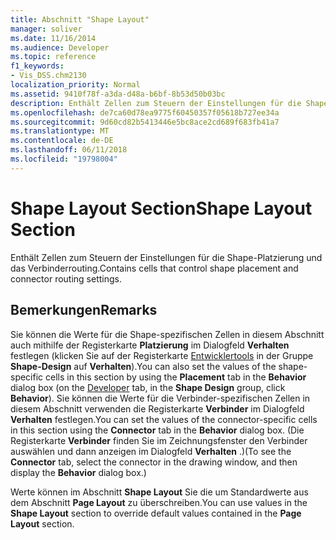 ```yaml
---
title: Abschnitt "Shape Layout"
manager: soliver
ms.date: 11/16/2014
ms.audience: Developer
ms.topic: reference
f1_keywords:
- Vis_DSS.chm2130
localization_priority: Normal
ms.assetid: 9410f78f-a3da-d48a-b6bf-8b53d50b03bc
description: Enthält Zellen zum Steuern der Einstellungen für die Shape-Platzierung und das Verbinderrouting.
ms.openlocfilehash: de7ca60d78ea9775f60450357f05618b727ee34a
ms.sourcegitcommit: 9d60cd82b5413446e5bc8ace2cd689f683fb41a7
ms.translationtype: MT
ms.contentlocale: de-DE
ms.lasthandoff: 06/11/2018
ms.locfileid: "19798004"
---
```

# <a name="shape-layout-section"></a><span data-ttu-id="5087c-103">Shape Layout Section</span><span class="sxs-lookup"><span data-stu-id="5087c-103">Shape Layout Section</span></span>

<span data-ttu-id="5087c-104">Enthält Zellen zum Steuern der Einstellungen für die Shape-Platzierung und das Verbinderrouting.</span><span class="sxs-lookup"><span data-stu-id="5087c-104">Contains cells that control shape placement and connector routing settings.</span></span>
  
## <a name="remarks"></a><span data-ttu-id="5087c-105">Bemerkungen</span><span class="sxs-lookup"><span data-stu-id="5087c-105">Remarks</span></span>

<span data-ttu-id="5087c-106">Sie können die Werte für die Shape-spezifischen Zellen in diesem Abschnitt auch mithilfe der Registerkarte **Platzierung** im Dialogfeld **Verhalten** festlegen (klicken Sie auf der Registerkarte [Entwicklertools](run-in-developer-mode-display-the-developer-tab.md) in der Gruppe **Shape-Design** auf **Verhalten**).</span><span class="sxs-lookup"><span data-stu-id="5087c-106">You can also set the values of the shape-specific cells in this section by using the **Placement** tab in the **Behavior** dialog box (on the [Developer](run-in-developer-mode-display-the-developer-tab.md) tab, in the **Shape Design** group, click **Behavior**).</span></span> <span data-ttu-id="5087c-107">Sie können die Werte für die Verbinder-spezifischen Zellen in diesem Abschnitt verwenden die Registerkarte **Verbinder** im Dialogfeld **Verhalten** festlegen.</span><span class="sxs-lookup"><span data-stu-id="5087c-107">You can set the values of the connector-specific cells in this section using the **Connector** tab in the **Behavior** dialog box.</span></span> <span data-ttu-id="5087c-108">(Die Registerkarte **Verbinder** finden Sie im Zeichnungsfenster den Verbinder auswählen und dann anzeigen im Dialogfeld **Verhalten** .)</span><span class="sxs-lookup"><span data-stu-id="5087c-108">(To see the **Connector** tab, select the connector in the drawing window, and then display the **Behavior** dialog box.)</span></span> 
  
<span data-ttu-id="5087c-109">Werte können im Abschnitt **Shape Layout** Sie die um Standardwerte aus dem Abschnitt **Page Layout** zu überschreiben.</span><span class="sxs-lookup"><span data-stu-id="5087c-109">You can use values in the **Shape Layout** section to override default values contained in the **Page Layout** section.</span></span> 
  

